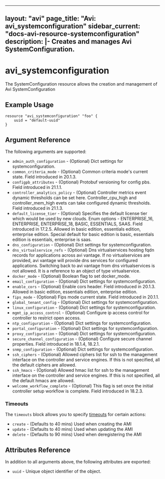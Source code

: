 <!--
    Copyright 2021 VMware, Inc.
    SPDX-License-Identifier: Mozilla Public License 2.0
-->
---
layout: "avi"
page_title: "Avi: avi_systemconfiguration"
sidebar_current: "docs-avi-resource-systemconfiguration"
description: |-
  Creates and manages Avi SystemConfiguration.
---

# avi_systemconfiguration

The SystemConfiguration resource allows the creation and management of Avi SystemConfiguration

## Example Usage

```hcl
resource "avi_systemconfiguration" "foo" {
    uuid = "default-uuid"
}
```

## Argument Reference

The following arguments are supported:

* `admin_auth_configuration` - (Optional) Dict settings for systemconfiguration.
* `common_criteria_mode` - (Optional) Common criteria mode's current state. Field introduced in 20.1.3.
* `configpb_attributes` - (Optional) Protobuf versioning for config pbs. Field introduced in 21.1.1.
* `controller_analytics_policy` - (Optional) Controller metrics event dynamic thresholds can be set here. Controller_cpu_high and controller_mem_high evets can take configured dynamic thresholds. Field introduced in 21.1.3.
* `default_license_tier` - (Optional) Specifies the default license tier which would be used by new clouds. Enum options - ENTERPRISE_16, ENTERPRISE, ENTERPRISE_18, BASIC, ESSENTIALS, SAAS. Field introduced in 17.2.5. Allowed in basic edition, essentials edition, enterprise edition. Special default for basic edition is basic, essentials edition is essentials, enterprise is saas.
* `dns_configuration` - (Optional) Dict settings for systemconfiguration.
* `dns_virtualservice_refs` - (Optional) Dns virtualservices hosting fqdn records for applications across avi vantage. If no virtualservices are provided, avi vantage will provide dns services for configured applications. Switching back to avi vantage from dns virtualservices is not allowed. It is a reference to an object of type virtualservice.
* `docker_mode` - (Optional) Boolean flag to set docker_mode.
* `email_configuration` - (Optional) Dict settings for systemconfiguration.
* `enable_cors` - (Optional) Enable cors header. Field introduced in 20.1.3. Allowed in basic edition, essentials edition, enterprise edition.
* `fips_mode` - (Optional) Fips mode current state. Field introduced in 20.1.1.
* `global_tenant_config` - (Optional) Dict settings for systemconfiguration.
* `linux_configuration` - (Optional) Dict settings for systemconfiguration.
* `mgmt_ip_access_control` - (Optional) Configure ip access control for controller to restrict open access.
* `ntp_configuration` - (Optional) Dict settings for systemconfiguration.
* `portal_configuration` - (Optional) Dict settings for systemconfiguration.
* `proxy_configuration` - (Optional) Dict settings for systemconfiguration.
* `secure_channel_configuration` - (Optional) Configure secure channel properties. Field introduced in 18.1.4, 18.2.1.
* `snmp_configuration` - (Optional) Dict settings for systemconfiguration.
* `ssh_ciphers` - (Optional) Allowed ciphers list for ssh to the management interface on the controller and service engines. If this is not specified, all the default ciphers are allowed.
* `ssh_hmacs` - (Optional) Allowed hmac list for ssh to the management interface on the controller and service engines. If this is not specified, all the default hmacs are allowed.
* `welcome_workflow_complete` - (Optional) This flag is set once the initial controller setup workflow is complete. Field introduced in 18.2.3.


### Timeouts

The `timeouts` block allows you to specify [timeouts](https://www.terraform.io/docs/configuration/resources.html#timeouts) for certain actions:

* `create` - (Defaults to 40 mins) Used when creating the AMI
* `update` - (Defaults to 40 mins) Used when updating the AMI
* `delete` - (Defaults to 90 mins) Used when deregistering the AMI

## Attributes Reference

In addition to all arguments above, the following attributes are exported:

* `uuid` -  Unique object identifier of the object.

